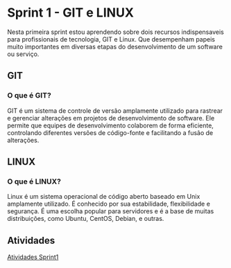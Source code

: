 # Sprint 1 - GIT e LINUX

Nesta primeira sprint estou aprendendo sobre dois recursos indispensaveis para profissionais de tecnologia, GIT e Linux. Que desempenham papeis muito importantes em diversas etapas do desenvolvimento de um software ou serviço.

## GIT

### O que é GIT?

GIT é um sistema de controle de versão amplamente utilizado para rastrear e gerenciar alterações em projetos de desenvolvimento de software. Ele permite que equipes de desenvolvimento colaborem de forma eficiente, controlando diferentes versões de código-fonte e facilitando a fusão de alterações.

## LINUX

### O que é LINUX?

Linux é um sistema operacional de código aberto baseado em Unix amplamente utilizado. É conhecido por sua estabilidade, flexibilidade e segurança. É uma escolha popular para servidores e é a base de muitas distribuições, como Ubuntu, CentOS, Debian, e outras.

## Atividades

[Atividades Sprint1](Sprint/Sprint1/Atividades/Atividades.md) 
